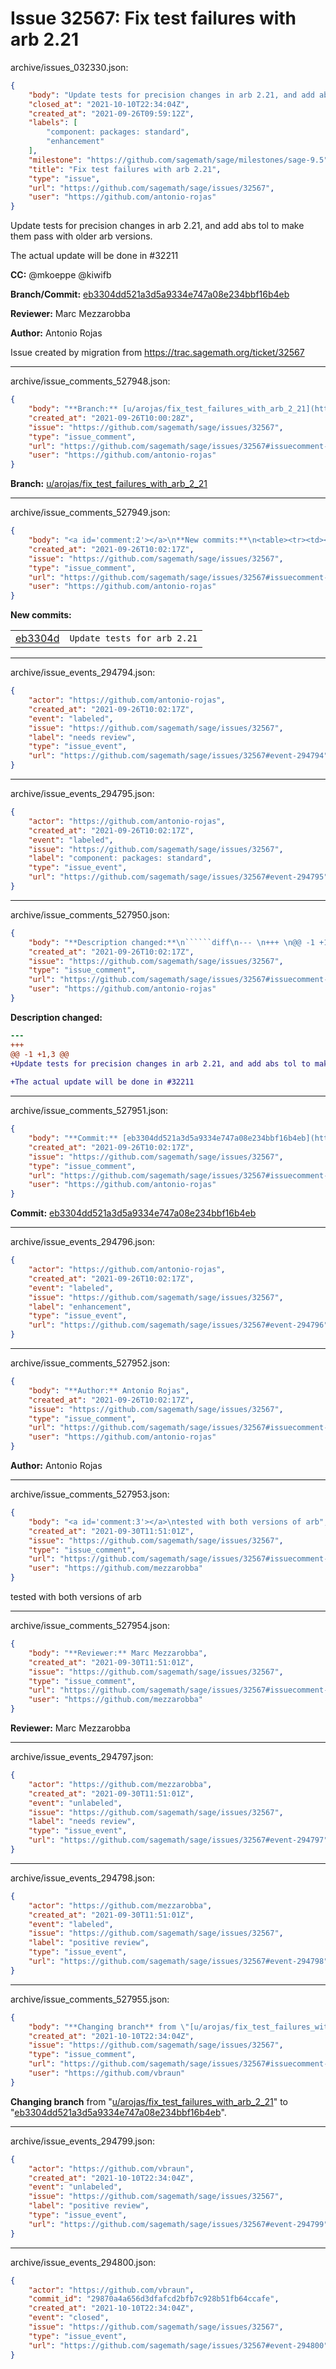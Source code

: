 # Issue 32567: Fix test failures with arb 2.21

archive/issues_032330.json:
```json
{
    "body": "Update tests for precision changes in arb 2.21, and add abs tol to make them pass with older arb versions.\n\nThe actual update will be done in #32211\n\n**CC:**  @mkoeppe @kiwifb\n\n**Branch/Commit:** [eb3304dd521a3d5a9334e747a08e234bbf16b4eb](https://github.com/sagemath/sagetrac-mirror/commit/eb3304dd521a3d5a9334e747a08e234bbf16b4eb)\n\n**Reviewer:** Marc Mezzarobba\n\n**Author:** Antonio Rojas\n\nIssue created by migration from https://trac.sagemath.org/ticket/32567\n\n",
    "closed_at": "2021-10-10T22:34:04Z",
    "created_at": "2021-09-26T09:59:12Z",
    "labels": [
        "component: packages: standard",
        "enhancement"
    ],
    "milestone": "https://github.com/sagemath/sage/milestones/sage-9.5",
    "title": "Fix test failures with arb 2.21",
    "type": "issue",
    "url": "https://github.com/sagemath/sage/issues/32567",
    "user": "https://github.com/antonio-rojas"
}
```
Update tests for precision changes in arb 2.21, and add abs tol to make them pass with older arb versions.

The actual update will be done in #32211

**CC:**  @mkoeppe @kiwifb

**Branch/Commit:** [eb3304dd521a3d5a9334e747a08e234bbf16b4eb](https://github.com/sagemath/sagetrac-mirror/commit/eb3304dd521a3d5a9334e747a08e234bbf16b4eb)

**Reviewer:** Marc Mezzarobba

**Author:** Antonio Rojas

Issue created by migration from https://trac.sagemath.org/ticket/32567





---

archive/issue_comments_527948.json:
```json
{
    "body": "**Branch:** [u/arojas/fix_test_failures_with_arb_2_21](https://github.com/sagemath/sagetrac-mirror/tree/u/arojas/fix_test_failures_with_arb_2_21)",
    "created_at": "2021-09-26T10:00:28Z",
    "issue": "https://github.com/sagemath/sage/issues/32567",
    "type": "issue_comment",
    "url": "https://github.com/sagemath/sage/issues/32567#issuecomment-527948",
    "user": "https://github.com/antonio-rojas"
}
```

**Branch:** [u/arojas/fix_test_failures_with_arb_2_21](https://github.com/sagemath/sagetrac-mirror/tree/u/arojas/fix_test_failures_with_arb_2_21)



---

archive/issue_comments_527949.json:
```json
{
    "body": "<a id='comment:2'></a>\n**New commits:**\n<table><tr><td><a href=\"https://github.com/sagemath/sagetrac-mirror/commit/eb3304dd521a3d5a9334e747a08e234bbf16b4eb\">eb3304d</a></td><td><code>Update tests for arb 2.21</code></td></tr></table>\n",
    "created_at": "2021-09-26T10:02:17Z",
    "issue": "https://github.com/sagemath/sage/issues/32567",
    "type": "issue_comment",
    "url": "https://github.com/sagemath/sage/issues/32567#issuecomment-527949",
    "user": "https://github.com/antonio-rojas"
}
```

<a id='comment:2'></a>
**New commits:**
<table><tr><td><a href="https://github.com/sagemath/sagetrac-mirror/commit/eb3304dd521a3d5a9334e747a08e234bbf16b4eb">eb3304d</a></td><td><code>Update tests for arb 2.21</code></td></tr></table>




---

archive/issue_events_294794.json:
```json
{
    "actor": "https://github.com/antonio-rojas",
    "created_at": "2021-09-26T10:02:17Z",
    "event": "labeled",
    "issue": "https://github.com/sagemath/sage/issues/32567",
    "label": "needs review",
    "type": "issue_event",
    "url": "https://github.com/sagemath/sage/issues/32567#event-294794"
}
```



---

archive/issue_events_294795.json:
```json
{
    "actor": "https://github.com/antonio-rojas",
    "created_at": "2021-09-26T10:02:17Z",
    "event": "labeled",
    "issue": "https://github.com/sagemath/sage/issues/32567",
    "label": "component: packages: standard",
    "type": "issue_event",
    "url": "https://github.com/sagemath/sage/issues/32567#event-294795"
}
```



---

archive/issue_comments_527950.json:
```json
{
    "body": "**Description changed:**\n``````diff\n--- \n+++ \n@@ -1 +1,3 @@\n+Update tests for precision changes in arb 2.21, and add abs tol to make them pass with older arb versions.\n \n+The actual update will be done in #32211\n``````\n",
    "created_at": "2021-09-26T10:02:17Z",
    "issue": "https://github.com/sagemath/sage/issues/32567",
    "type": "issue_comment",
    "url": "https://github.com/sagemath/sage/issues/32567#issuecomment-527950",
    "user": "https://github.com/antonio-rojas"
}
```

**Description changed:**
``````diff
--- 
+++ 
@@ -1 +1,3 @@
+Update tests for precision changes in arb 2.21, and add abs tol to make them pass with older arb versions.
 
+The actual update will be done in #32211
``````




---

archive/issue_comments_527951.json:
```json
{
    "body": "**Commit:** [eb3304dd521a3d5a9334e747a08e234bbf16b4eb](https://github.com/sagemath/sagetrac-mirror/commit/eb3304dd521a3d5a9334e747a08e234bbf16b4eb)",
    "created_at": "2021-09-26T10:02:17Z",
    "issue": "https://github.com/sagemath/sage/issues/32567",
    "type": "issue_comment",
    "url": "https://github.com/sagemath/sage/issues/32567#issuecomment-527951",
    "user": "https://github.com/antonio-rojas"
}
```

**Commit:** [eb3304dd521a3d5a9334e747a08e234bbf16b4eb](https://github.com/sagemath/sagetrac-mirror/commit/eb3304dd521a3d5a9334e747a08e234bbf16b4eb)



---

archive/issue_events_294796.json:
```json
{
    "actor": "https://github.com/antonio-rojas",
    "created_at": "2021-09-26T10:02:17Z",
    "event": "labeled",
    "issue": "https://github.com/sagemath/sage/issues/32567",
    "label": "enhancement",
    "type": "issue_event",
    "url": "https://github.com/sagemath/sage/issues/32567#event-294796"
}
```



---

archive/issue_comments_527952.json:
```json
{
    "body": "**Author:** Antonio Rojas",
    "created_at": "2021-09-26T10:02:17Z",
    "issue": "https://github.com/sagemath/sage/issues/32567",
    "type": "issue_comment",
    "url": "https://github.com/sagemath/sage/issues/32567#issuecomment-527952",
    "user": "https://github.com/antonio-rojas"
}
```

**Author:** Antonio Rojas



---

archive/issue_comments_527953.json:
```json
{
    "body": "<a id='comment:3'></a>\ntested with both versions of arb",
    "created_at": "2021-09-30T11:51:01Z",
    "issue": "https://github.com/sagemath/sage/issues/32567",
    "type": "issue_comment",
    "url": "https://github.com/sagemath/sage/issues/32567#issuecomment-527953",
    "user": "https://github.com/mezzarobba"
}
```

<a id='comment:3'></a>
tested with both versions of arb



---

archive/issue_comments_527954.json:
```json
{
    "body": "**Reviewer:** Marc Mezzarobba",
    "created_at": "2021-09-30T11:51:01Z",
    "issue": "https://github.com/sagemath/sage/issues/32567",
    "type": "issue_comment",
    "url": "https://github.com/sagemath/sage/issues/32567#issuecomment-527954",
    "user": "https://github.com/mezzarobba"
}
```

**Reviewer:** Marc Mezzarobba



---

archive/issue_events_294797.json:
```json
{
    "actor": "https://github.com/mezzarobba",
    "created_at": "2021-09-30T11:51:01Z",
    "event": "unlabeled",
    "issue": "https://github.com/sagemath/sage/issues/32567",
    "label": "needs review",
    "type": "issue_event",
    "url": "https://github.com/sagemath/sage/issues/32567#event-294797"
}
```



---

archive/issue_events_294798.json:
```json
{
    "actor": "https://github.com/mezzarobba",
    "created_at": "2021-09-30T11:51:01Z",
    "event": "labeled",
    "issue": "https://github.com/sagemath/sage/issues/32567",
    "label": "positive review",
    "type": "issue_event",
    "url": "https://github.com/sagemath/sage/issues/32567#event-294798"
}
```



---

archive/issue_comments_527955.json:
```json
{
    "body": "**Changing branch** from \"[u/arojas/fix_test_failures_with_arb_2_21](https://github.com/sagemath/sagetrac-mirror/tree/u/arojas/fix_test_failures_with_arb_2_21)\" to \"[eb3304dd521a3d5a9334e747a08e234bbf16b4eb](https://github.com/sagemath/sagetrac-mirror/commit/eb3304dd521a3d5a9334e747a08e234bbf16b4eb)\".",
    "created_at": "2021-10-10T22:34:04Z",
    "issue": "https://github.com/sagemath/sage/issues/32567",
    "type": "issue_comment",
    "url": "https://github.com/sagemath/sage/issues/32567#issuecomment-527955",
    "user": "https://github.com/vbraun"
}
```

**Changing branch** from "[u/arojas/fix_test_failures_with_arb_2_21](https://github.com/sagemath/sagetrac-mirror/tree/u/arojas/fix_test_failures_with_arb_2_21)" to "[eb3304dd521a3d5a9334e747a08e234bbf16b4eb](https://github.com/sagemath/sagetrac-mirror/commit/eb3304dd521a3d5a9334e747a08e234bbf16b4eb)".



---

archive/issue_events_294799.json:
```json
{
    "actor": "https://github.com/vbraun",
    "created_at": "2021-10-10T22:34:04Z",
    "event": "unlabeled",
    "issue": "https://github.com/sagemath/sage/issues/32567",
    "label": "positive review",
    "type": "issue_event",
    "url": "https://github.com/sagemath/sage/issues/32567#event-294799"
}
```



---

archive/issue_events_294800.json:
```json
{
    "actor": "https://github.com/vbraun",
    "commit_id": "29870a4a656d3dfafcd2bfb7c928b51fb64ccafe",
    "created_at": "2021-10-10T22:34:04Z",
    "event": "closed",
    "issue": "https://github.com/sagemath/sage/issues/32567",
    "type": "issue_event",
    "url": "https://github.com/sagemath/sage/issues/32567#event-294800"
}
```
